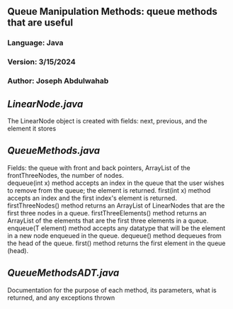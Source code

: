## Queue Manipulation Methods: queue methods that are useful
### Language: Java
### Version: 3/15/2024
### Author: Joseph Abdulwahab

## _LinearNode.java_
The LinearNode object is created with fields: next, previous, and the element it stores

## _QueueMethods.java_
Fields: the queue with front and back pointers, ArrayList of the frontThreeNodes, the number of nodes.  
dequeue(int x) method accepts an index in the queue that the user wishes to remove from the queue; the element is returned.
first(int x) method accepts an index and the first index's element is returned. 
firstThreeNodes() method returns an ArrayList of LinearNodes that are the first three nodes in a queue. 
firstThreeElements() method returns an ArrayList of the elements that are the first three elements in a queue. 
enqueue(T element) method accepts any datatype that will be the element in a new node enqueued in the queue. 
dequeue() method dequeues from the head of the queue.
first() method returns the first element in the queue (head).

## _QueueMethodsADT.java_
Documentation for the purpose of each method, its parameters, what is returned, and any exceptions thrown 

